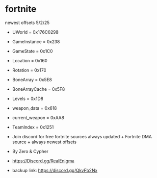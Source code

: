 # fortnite
newest offsets 5/2/25
- UWorld         = 0x176C0298
- GameInstance   = 0x238
- GameState      = 0x1C0
- Location       = 0x160
- Rotation       = 0x170
- BoneArray      = 0x5E8
- BoneArrayCache = 0x5F8
- Levels         = 0x1D8
- weapon_data    = 0x618
- current_weapon = 0xAA8
- TeamIndex      = 0x1251




- Join discord for free fortnite sources always updated + Fortnite DMA source + always newest offsets
- By Zero & Cypher
- https://Discord.gg/RealEnigma

- backup link: https://discord.gg/QkvFb2Nx
